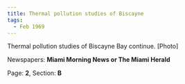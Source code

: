 ```yaml
---  
title: Thermal pollution studies of Biscayne  
tags:  
  - Feb 1969  
---  
```

  
Thermal pollution studies of Biscayne Bay continue. [Photo]  
  
Newspapers: **Miami Morning News or The Miami Herald**  
  
Page: **2**, Section: **B** 
